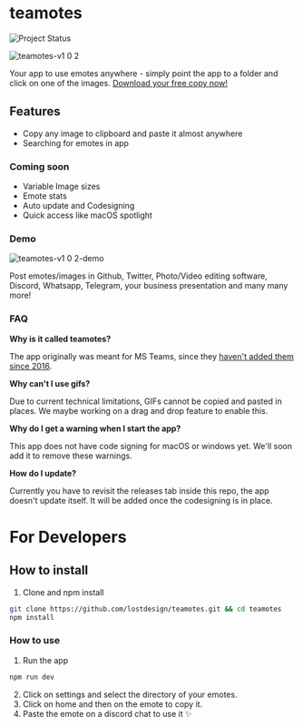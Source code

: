 # teamotes
![Project Status](https://img.shields.io/badge/🏷-v1.0.3-green)

![teamotes-v1 0 2](https://user-images.githubusercontent.com/5164617/90266303-0e7e5180-de54-11ea-98ad-ae8abdcdbf53.gif)

Your app to use emotes anywhere - simply point the app to a folder and click on one of the images. [Download your free copy now!](https://github.com/lostdesign/teamotes/releases)

## Features
- Copy any image to clipboard and paste it almost anywhere
- Searching for emotes in app

### Coming soon
- Variable Image sizes
- Emote stats
- Auto update and Codesigning
- Quick access like macOS spotlight

### Demo
![teamotes-v1 0 2-demo](https://user-images.githubusercontent.com/5164617/90267087-594c9900-de55-11ea-83c2-9282ac7b7e4a.gif)

Post emotes/images in Github, Twitter, Photo/Video editing software, Discord, Whatsapp, Telegram, your business presentation and many many more!

### FAQ
**Why is it called teamotes?**

The app originally was meant for MS Teams, since they [haven't added them since 2016](https://microsoftteams.uservoice.com/forums/555103-public/suggestions/16934329-allow-adding-custom-emoji-memes-gifs-reactions).

**Why can't I use gifs?**

Due to current technical limitations, GIFs cannot be copied and pasted in places. We maybe working on a drag and drop feature to enable this.

**Why do I get a warning when I start the app?**

This app does not have code signing for macOS or windows yet. We'll soon add it to remove these warnings.

**How do I update?**

Currently you have to revisit the releases tab inside this repo, the app doesn't update itself. It will be added once the codesigning is in place.

# For Developers
## How to install
1. Clone and npm install
```bash
git clone https://github.com/lostdesign/teamotes.git && cd teamotes
npm install
```
### How to use
1. Run the app
```bash
npm run dev
```
2. Click on settings and select the directory of your emotes.
3. Click on home and then on the emote to copy it.
4. Paste the emote on a discord chat to use it :sparkles:
